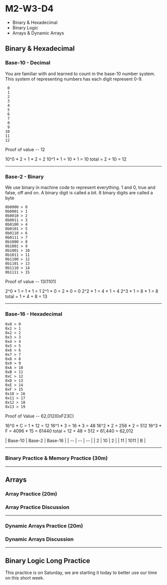 # M2-W3-D4

- Binary & Hexadecimal
- Binary Logic
- Arrays & Dynamic Arrays

## Binary & Hexadecimal

### Base-10 - Decimal
You are familiar with and learned to count in the base-10 number system.
This system of representing numbers has each digit represent 0-9.

```
 0
 1
 2
 3
 4
 5
 6
 7
 8
 9
10
11
12
```

Proof of value -- 12

10^0 * 2 = 1 * 2  =  2
10^1 * 1 = 10 * 1 = 10
total = 2 + 10 = 12

---

### Base-2 - Binary

We use binary in machine code to represent everything. 1 and 0, true and false, off and on.
A binary digit is called a bit. 8 binary digits are called a byte

```
0b0000 > 0
0b0001 > 1
0b0010 > 2
0b0011 > 3
0b0100 > 4
0b0101 > 5
0b0110 > 6
0b0111 > 7
0b1000 > 8
0b1001 > 9
0b1001 > 10
0b1011 > 11
0b1100 > 12
0b1101 > 13
0b1110 > 14
0b1111 > 15
```

Proof of value -- 13(1101)

2^0 * 1  =  1 * 1  =  1
2^1 * 0  =  2 * 0  =  0
2^2 * 1  =  4 * 1  =  4
2^3 * 1  =  8 * 1  =  8
total   =  1 + 4 + 8  =  13

---

### Base-16 - Hexadecimal

```
0x0 > 0
0x1 > 1
0x2 > 2
0x3 > 3
0x4 > 4
0x5 > 5
0x6 > 6
0x7 > 7
0x8 > 8
0x9 > 9
0xA > 10
0xB > 11
0xC > 12
0xD > 13
0xE > 14
0xF > 15
0x10 > 16
0x11 > 17
0x12 > 18
0x13 > 19
```

Proof of Value -- 62,012(0xF23C)

16^0 * C  =  1 * 12     =  12
16^1 * 3  =  16 * 3     =  48
16^2 * 2  =  256 * 2    =  512
16^3 * F  =  4096 * 15  =  61440
total = 12 + 48 + 512 + 61,440 =  62,012



| Base-10 | Base-2 | Base-16 |
|   *--*  |  *--*  |  *--*   |
|    2    |   10   |   2     |
|    11   |   1011 |   B     |

---

### Binary Practice & Memory Practice (30m)

---

## Arrays

### Array Practice (20m)

### Array Practice Discussion

---

### Dynamic Arrays Practice (20m)

### Dynamic Arrays Discussion

---

## Binary Logic Long Practice

This practice is on Saturday, we are starting it today to better use our time on this short week.
